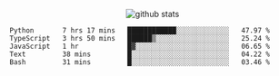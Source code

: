 <!-- <h1 align="center">Hello 👋 </h3> -->

<p align="center">
  <img src="https://github-readme-stats.vercel.app/api?username=syeehyn&hide=stars,prs,issues,contribs&count_private=true&hide_title=true" alt="github stats" />
</p>

<!--START_SECTION:waka-->
```text
Python       7 hrs 17 mins   ████████████░░░░░░░░░░░░░   47.97 % 
TypeScript   3 hrs 50 mins   ██████▒░░░░░░░░░░░░░░░░░░   25.24 % 
JavaScript   1 hr            █▓░░░░░░░░░░░░░░░░░░░░░░░   06.65 % 
Text         38 mins         █░░░░░░░░░░░░░░░░░░░░░░░░   04.22 % 
Bash         31 mins         █░░░░░░░░░░░░░░░░░░░░░░░░   03.46 % 
```
<!--END_SECTION:waka-->
